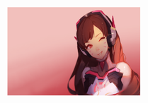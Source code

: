 <img src = "assets/images/dva2.png" alt = "D.Va" title = "the queen" style = "width:300px; height:200px;" />
